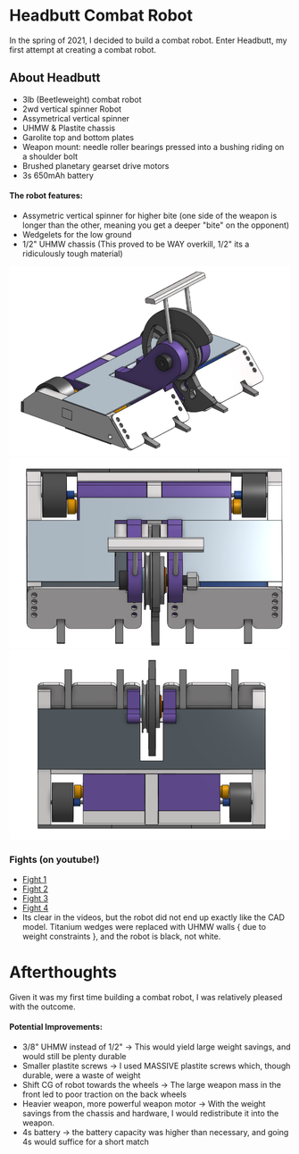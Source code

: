# Headbutt Combat Robot
In the spring of 2021, I decided to build a combat robot. Enter Headbutt,
my first attempt at creating a combat robot.

## About Headbutt
- 3lb (Beetleweight) combat robot
- 2wd vertical spinner Robot
- Assymetrical vertical spinner
- UHMW & Plastite chassis
- Garolite top and bottom plates
- Weapon mount: needle roller bearings pressed into a bushing riding on a shoulder bolt
- Brushed planetary gearset drive motors
- 3s 650mAh battery

#### The robot features:
- Assymetric vertical spinner for higher bite
  (one side of the weapon is longer than the other, meaning you get a deeper "bite" on the opponent)
- Wedgelets for the low ground
- 1/2" UHMW chassis (This proved to be WAY overkill, 1/2" its a ridiculously tough material)

![isometric view](https://github.com/Trevin-Small/Headbutt-Beetleweight/blob/main/isometric.png)
![top view](https://github.com/Trevin-Small/Headbutt-Beetleweight/blob/main/top.png)
![side view](https://github.com/Trevin-Small/Headbutt-Beetleweight/blob/main/bottom.png)


### Fights (on youtube!)
- [Fight 1](https://youtu.be/kC-pc0cVocw?t=1101)
- [Fight 2](https://youtu.be/kC-pc0cVocw?t=1585)
- [Fight 3](https://youtu.be/kC-pc0cVocw?t=3255)
- [Fight 4](https://youtu.be/kC-pc0cVocw?t=4509)
- Its clear in the videos, but the robot did not end up exactly like the CAD model.
  Titanium wedges were replaced with UHMW walls { due to weight constraints }, and the robot is black, not white.


# Afterthoughts
Given it was my first time building a combat robot, I was relatively pleased with the outcome.

#### Potential Improvements:
- 3/8" UHMW instead of 1/2" -> This would yield large weight savings, and would still be plenty durable
- Smaller plastite screws -> I used MASSIVE plastite screws which, though durable, were a waste of weight
- Shift CG of robot towards the wheels -> The large weapon mass in the front led to poor traction on the back wheels
- Heavier weapon, more powerful weapon motor -> With the weight savings from the chassis and hardware, I would redistribute
  it into the weapon.
- 4s battery -> the battery capacity was higher than necessary, and going 4s would suffice for a short match
